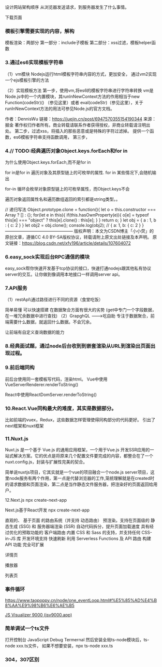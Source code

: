 设计网站架构顺序
从浏览器发送请求，到服务器发生了什么事情。

下载页面



### 模板引擎需要实现的内容，解构
模板渲染：两部分
第一部分：include子模板
第二部分：xss过滤，模板helper函数



### 3.通过es6实现模板字符串

（1）vm模块
Nodejs运行html模板字符串内容的方式，更加安全，
通过vm2实现一个ejs模板引擎的方法

（2）实现模板方法
第一步，使用vm,将es6的模板字符串进行字符串转换
vm是Node.js中的一个内置模块，其runInNewContext方法的作用相当于new Function(codeStr)() （参见这里）或者 eval(codeStr)（参见这里），关于runInNewContext方法的用法可参见Node.js的官方文档。

作者：DennisWu
链接：https://juejin.cn/post/6947570355154190344
来源：掘金
著作权归作者所有。商业转载请联系作者获得授权，非商业转载请注明出处。
第二步，过滤xss，将插入的那些恶意或是特殊的字符过滤掉。
提供一个函数，es6模板字符串支持函数调用，
第三步，





### 4.// TODO:经典遍历对象Object.keys.forEach和for in
为什么使用Object.keys.forEach,而不是for in  

for in是for in
遍历对象及其原型链上的可枚举的属性.
for in 某些情况下,会随机输出

for-in 循环会枚举对象原型链上的可枚举属性，而Object.keys不会

遍历对象返回属性名和遍历数组返回的索引都是string类型。。

// 递归写法
Object.prototype.clone = function(){
    let o = this.constructor === Array ? [] : {};
    for(let e in this){
        if(this.hasOwnProperty(e)){
            o[e] = typeof this[e] === "object" ? this[e].clone() : this[e];
        }
    }
    return o; 
}
let obj = {
    a : 1,
    b : {
        c: 2
    }
}
let obj2 = obj.clone();
console.log(obj2); // { a: 1, b: { c: 2 } }
————————————————
版权声明：本文为CSDN博主「小小荧」的原创文章，遵循CC 4.0 BY-SA版权协议，转载请附上原文出处链接及本声明。
原文链接：https://blog.csdn.net/xfy196/article/details/107604072



### 6.easy_sock实现后台RPC通信的模块

easy_sock帮你快速开发基于tcp协议的接口，快速打通nodejs跟其他私有协议server的交互。让你做到像调用本地接口一样调用server api。

### 7.API服务
（1）restApI\\通过路径进行不同的资源（食堂吃饭）

简单易懂
可以快速搭建
在数据聚合方面有很大的劣势
(get中专门一个字段数据，在一堆冗余数据中进行查找)
（2）GrapghQL --->吃自助
专注于数据聚合，前端需要什么数据，就返回什么数据。不会冗余。

让前端有自定义查询数据的能力

### 8.经典面试题，通过node后台收到到嵌套渲染从URL到渲染出页面出现过程。

### 9.前后端同构
前后台使用同一套模板写代码，渲染html。
Vue中使用VueServerRenderer.renderToString()

React中使用ReactDomServer.renderToString()

### 10.React.Vue同构最大的难度，其实是数据部分。
比如前端的vuex，Redux，这些数据怎样管理使得同构部分的代码更好。
引出了next框架和nuxt框架



### 11.Nuxt.js

Nuxt.js 是一个基于 Vue.js 的通用应用框架，一个用于Vue.js 开发SSR应用的一站式解决方案。它的优点是将原来几个配置文件要完成的内容，都整合在了一个nuxt.config.js，封装与扩展性完美的契合。

简单说nuxtjs项目，它其实就是一个vue的项目融合一个node.js server项目，这里node服务有两个作用，第一点是代替浏览器的工作,笼统理解就是在created时的请求数据和页面渲染，第二点是当作静态文件服务器，把渲染好的页面返回给用户。

12.Next.js
npx create-next-app

Next.js基于React开发
npx create-next-app

直观的、 基于页面 的路由系统（并支持 动态路由）
预渲染。支持在页面级的 静态生成 (SSG) 和 服务器端渲染 (SSR)
自动代码拆分，提升页面加载速度
具有经过优化的预取功能的 客户端路由
内置 CSS 和 Sass 的支持，并支持任何 CSS-in-JS 库
开发环境支持 快速刷新
利用 Serverless Functions 及 API 路由 构建 API 功能
完全可扩展







详情页

播放器

列表页




### 事件循环
https://www.taopoppy.cn/node/one_eventLoop.html#%E5%85%AD%E4%B8%AA%E9%98%B6%E6%AE%B5

[JS Visualizer 9000 (jsv9000.app)](https://www.jsv9000.app/)






### 简单调试一个ts文件

打开控制台 JavaScript Debug Termernal
然后安装全局ts-node模块后，ts-node xxx.ts文件，
如果不想要安装，npx ts-node xxx.ts



### 304，307区别